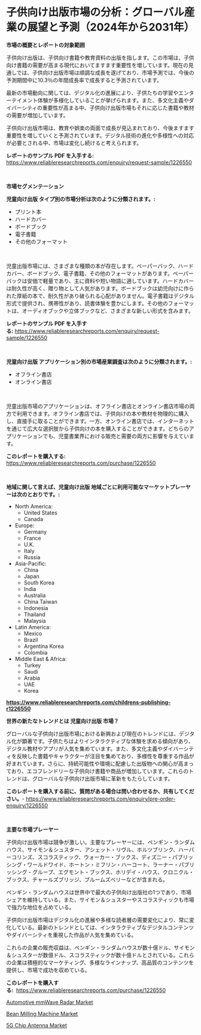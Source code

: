 <p><h1>子供向け出版市場の分析：グローバル産業の展望と予測（2024年から2031年）</h1></p><p><strong>市場の概要とレポートの対象範囲</strong></p>
<p><p>子供向け出版は、子供向け書籍や教育資料の出版を指します。この市場は、子供向け書籍の需要が高まる現代においてますます重要性を増しています。現在の見通しでは、子供向け出版市場は順調な成長を遂げており、市場予測では、今後の予測期間中に10.3％の年間成長率で成長すると予測されています。</p><p>最新の市場動向に関しては、デジタル化の進展により、子供たちの学習やエンターテイメント体験が多様化していることが挙げられます。また、多文化主義やダイバーシティの重要性が高まる中、子供向け出版市場もそれに応じた書籍や教材の需要が増加しています。</p><p>子供向け出版市場は、教育や娯楽の両面で成長が見込まれており、今後ますます重要性を増していくと予測されています。デジタル技術の進化や多様性への対応が必要とされる中、市場は変化し続けると考えられます。</p></p>
<p><strong>レポートのサンプル PDF を入手する:</strong> <a href="https://www.reliableresearchreports.com/enquiry/request-sample/1226550">https://www.reliableresearchreports.com/enquiry/request-sample/1226550</a></p>
<p>&nbsp;</p>
<p><strong>市場セグメンテーション</strong></p>
<p><strong>児童向け出版 タイプ別の市場分析は次のように分類されます。:</strong></p>
<p><ul><li>プリント本</li><li>ハードカバー</li><li>ボードブック</li><li>電子書籍</li><li>その他のフォーマット</li></ul></p>
<p>&nbsp;</p>
<p><p>児童出版市場には、さまざまな種類の本が存在します。ペーパーバック、ハードカバー、ボードブック、電子書籍、その他のフォーマットがあります。ペーパーバックは安価で軽量であり、主に資料や短い物語に適しています。ハードカバーは耐久性が高く、贈り物として人気があります。ボードブックは幼児向けに作られた厚紙の本で、耐久性があり破られる心配がありません。電子書籍はデジタル形式で提供され、携帯性があり、読書体験を豊かにします。その他のフォーマットは、オーディオブックや立体ブックなど、さまざまな新しい形式を含みます。</p></p>
<p><strong>レポートのサンプル PDF を入手する:</strong>&nbsp;<a href="https://www.reliableresearchreports.com/enquiry/request-sample/1226550">https://www.reliableresearchreports.com/enquiry/request-sample/1226550</a></p>
<p>&nbsp;</p>
<p><strong> 児童向け出版 アプリケーション別の市場産業調査は次のように分類されます。:</strong></p>
<p><ul><li>オフライン書店</li><li>オンライン書店</li></ul></p>
<p>&nbsp;</p>
<p><p>児童出版市場のアプリケーションは、オフライン書店とオンライン書店市場の両方で利用できます。オフライン書店では、子供向けの本や教材を物理的に購入し、直接手に取ることができます。一方、オンライン書店では、インターネットを通じて広大な選択肢から子供向けの本を購入することができます。どちらのアプリケーションでも、児童書業界における販売と需要の両方に影響を与えています。</p></p>
<p><strong>このレポートを購入する:</strong>&nbsp; <a href="https://www.reliableresearchreports.com/purchase/1226550">https://www.reliableresearchreports.com/purchase/1226550</a></p>
<p>&nbsp;</p>
<p><strong>地域に関して言えば、児童向け出版 地域ごとに利用可能なマーケットプレーヤーは次のとおりです。:</strong></p>
<p><ul>
    <li>
        North America:
        <ul>
            <li>United States</li>
            <li>Canada</li>
        </ul>
    </li>
    <li>
        Europe:
        <ul>
            <li>Germany</li>
            <li>France</li>
            <li>U.K.</li>
            <li>Italy</li>
            <li>Russia</li>
        </ul>
    </li>
    <li>
        Asia-Pacific:
        <ul>
            <li>China</li>
            <li>Japan</li>
            <li>South Korea</li>
            <li>India</li>
            <li>Australia</li>
            <li>China Taiwan</li>
            <li>Indonesia</li>
            <li>Thailand</li>
            <li>Malaysia</li>
        </ul>
    </li>
    <li>
        Latin America:
        <ul>
            <li>Mexico</li>
            <li>Brazil</li>
            <li>Argentina Korea</li>
            <li>Colombia</li>
        </ul>
    </li>
    <li>
        Middle East & Africa:
        <ul>
            <li>Turkey</li>
            <li>Saudi</li>
            <li>Arabia</li>
            <li>UAE</li>
            <li>Korea</li>
        </ul>
    </li>
    </ul></p>
<p><strong><a href="https://www.reliableresearchreports.com/childrens-publishing-r1226550">https://www.reliableresearchreports.com/childrens-publishing-r1226550</a></strong>&nbsp;</p>
<p><strong>世界の新たなトレンドとは 児童向け出版 市場？</strong></p>
<p><p>グローバルな子供向け出版市場における新興および現在のトレンドには、デジタル化が顕著です。子供たちはよりインタラクティブな体験を求める傾向があり、デジタル教材やアプリが人気を集めています。また、多文化主義やダイバーシティを反映した書籍やキャラクターが注目を集めており、多様性を尊重する作品が好まれています。さらに、持続可能性や環境に配慮した出版物への関心が高まっており、エコフレンドリーな子供向け書籍や商品が増加しています。これらのトレンドは、グローバルな子供向け出版市場に革新をもたらしています。</p></p>
<p><strong>このレポートを購入する前に、質問がある場合は問い合わせるか、共有してください。</strong>- <a href="https://www.reliableresearchreports.com/enquiry/pre-order-enquiry/1226550">https://www.reliableresearchreports.com/enquiry/pre-order-enquiry/1226550</a></p>
<p>&nbsp;</p>
<p><strong>主要な市場プレーヤー</strong></p>
<p><p>子供向け出版市場は競争が激しい。主要なプレーヤーには、ペンギン・ランダムハウス、サイモン＆シュスター、アシェット・リヴル、ホルツブリンク、ハーパーコリンズ、スコラスティック、ウォーカー・ブックス、ディズニー・パブリッシング・ワールドワイド、ホートン・ミフリン・ハーコート、ラーナー・パブリッシング・グループ、エグモント・ブックス、ホリデイ・ハウス、クロニクル・ブックス、チャールズブリッジ、ブルームズベリーなどが含まれる。</p><p>ペンギン・ランダムハウスは世界中で最大の子供向け出版社の1つであり、市場シェアを維持している。また、サイモン＆シュスターやスコラスティックも市場で強力な地位を占めている。</p><p>子供向け出版市場はデジタル化の進展や多様な読者層の需要変化により、常に変化している。最新のトレンドとしては、インタラクティブなデジタルコンテンツやダイバーシティを重視した作品が人気を集めている。</p><p>これらの企業の販売収益は、ペンギン・ランダムハウスが数十億ドル、サイモン＆シュスターが数億ドル、スコラスティックが数十億ドルとされている。これらの企業は積極的なマーケティング、多様なラインナップ、高品質のコンテンツを提供し、市場で成功を収めている。</p></p>
<p><strong>このレポートを購入する:</strong>&nbsp;&nbsp;<a href="https://www.reliableresearchreports.com/purchase/1226550">https://www.reliableresearchreports.com/purchase/1226550</a></p>
<p><p><a href="https://adventurous-uranium-ef9.notion.site/Automotive-mmWave-Radar-Market-Competitive-Analysis-Market-Trends-and-Forecast-to-2031-a626727d16e1461fb9169899705fba8b">Automotive mmWave Radar Market</a></p><p><a href="https://github.com/santosh758595/Market-Research-Report-List-4/blob/main/bean-milling-machine-market.md">Bean Milling Machine Market</a></p><p><a href="https://carnation-joke-41f.notion.site/5G-Chip-Antenna-Market-Trends-and-Market-Analysis-forecasted-for-period-2024-2031-65c55aae5e1d4a579748fe5476a00487">5G Chip Antenna Market</a></p></p>